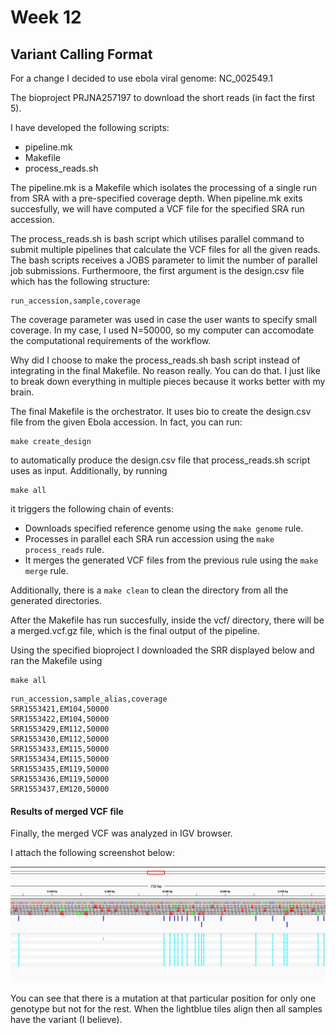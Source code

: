 # Week 12


## Variant Calling Format


For a change I decided to use ebola viral genome: NC_002549.1

The bioproject PRJNA257197 to download the short reads (in fact the first 5).

I have developed the following scripts:

- pipeline.mk
- Makefile
- process_reads.sh

The pipeline.mk is a Makefile which isolates the processing of a single run from SRA with a pre-specified coverage depth.
When pipeline.mk exits succesfully, we will have computed a VCF file for the specified SRA run accession.

The process_reads.sh is bash script which utilises parallel command to submit multiple pipelines that calculate the VCF files
for all the given reads. The bash scripts receives a JOBS parameter to limit the number of parallel job submissions. 
Furthermoore, the first argument is the design.csv file which has the following structure:

```
run_accession,sample,coverage
```

The coverage parameter was used in case the user wants to specify small coverage. In my case, I used N=50000, 
so my computer can accomodate the computational requirements of the workflow.

Why did I choose to make the process_reads.sh bash script instead of integrating in the final Makefile.
No reason really. You can do that. I just like to break down everything in multiple pieces because it works better 
with my brain.

The final Makefile is the orchestrator. It uses bio to create the design.csv file from the given Ebola accession. In fact, you can
run:

```
make create_design
```

to automatically produce the design.csv file that process_reads.sh script uses as input. 
Additionally, by running 

```
make all
```

it triggers the following chain of events:

- Downloads specified reference genome using the `make genome` rule.
- Processes in parallel each SRA run accession using the `make process_reads` rule.
- It merges the generated VCF files from the previous rule using the `make merge` rule.

Additionally, there is a `make clean` to clean the directory from all the generated directories.

After the Makefile has run succesfully, inside the vcf/ directory, there will be a merged.vcf.gz file, 
which is the final output of the pipeline.

Using the specified bioproject I downloaded the SRR displayed below and ran the Makefile using

```
make all
```

```
run_accession,sample_alias,coverage
SRR1553421,EM104,50000
SRR1553422,EM104,50000
SRR1553429,EM112,50000
SRR1553430,EM112,50000
SRR1553433,EM115,50000
SRR1553434,EM115,50000
SRR1553435,EM119,50000
SRR1553436,EM119,50000
SRR1553437,EM120,50000
```

#### Results of merged VCF file

Finally, the merged VCF was analyzed in IGV browser.

I attach the following screenshot below:

![igv](igv.png)


You can see that there is a mutation at that particular position for only one genotype but not for the rest.
When the lightblue tiles align then all samples have the variant (I believe).



